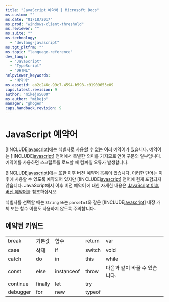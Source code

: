 ```yaml
---
title: "JavaScript 예약어 | Microsoft Docs"
ms.custom: ""
ms.date: "01/18/2017"
ms.prod: "windows-client-threshold"
ms.reviewer: ""
ms.suite: ""
ms.technology: 
  - "devlang-javascript"
ms.tgt_pltfrm: ""
ms.topic: "language-reference"
dev_langs: 
  - "JavaScript"
  - "TypeScript"
  - "DHTML"
helpviewer_keywords: 
  - "예약어"
ms.assetid: ab2c246c-99c7-4594-b598-c91909653e09
caps.latest.revision: 9
author: "mikejo5000"
ms.author: "mikejo"
manager: "ghogen"
caps.handback.revision: 9
---
```

# JavaScript 예약어
[!INCLUDE[javascript](../../javascript/includes/javascript-md.md)]에는 식별자로 사용할 수 없는 여러 예약어가 있습니다.  예약어는 [!INCLUDE[javascript](../../javascript/includes/javascript-md.md)] 언어에서 특별한 의미를 가지므로 언어 구문의 일부입니다.  예약어를 사용하면 스크립트를 로드할 때 컴파일 오류가 발생합니다.  
  
 [!INCLUDE[javascript](../../javascript/includes/javascript-md.md)]에는 또한 이후 버전 예약어 목록이 있습니다.  이러한 단어는 이후에 사용할 수 있도록 예약되어 있지만 [!INCLUDE[javascript](../../javascript/includes/javascript-md.md)] 언어에 현재 포함되지 않습니다.  JavaScript에서 이후 버전 예약어에 대한 자세한 내용은 [JavaScript 이후 버전 예약어](../../javascript/reference/javascript-future-reserved-words.md)를 참조하십시오.  
  
 식별자를 선택할 때는 `String` 또는 `parseInt`와 같은 [!INCLUDE[javascript](../../javascript/includes/javascript-md.md)] 내장 개체 또는 함수 이름도 사용하지 않도록 주의합니다..  
  
## 예약된 키워드  
  
||||||  
|-|-|-|-|-|  
|break|기본값|함수|return|var|  
|case|삭제|if|switch|void|  
|catch|do|in|this|while|  
|const|else|instanceof|throw|다음과 같이 바꿀 수 있습니다.|  
|continue|finally|let|try||  
|debugger|for|new|typeof||